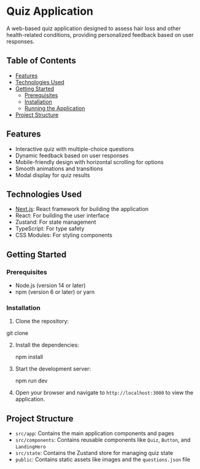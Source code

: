 # Quiz Application

A web-based quiz application designed to assess hair loss and other health-related conditions, providing personalized feedback based on user responses.

## Table of Contents

- [Features](#features)
- [Technologies Used](#technologies-used)
- [Getting Started](#getting-started)
  - [Prerequisites](#prerequisites)
  - [Installation](#installation)
  - [Running the Application](#running-the-application)
- [Project Structure](#project-structure)

## Features

- Interactive quiz with multiple-choice questions
- Dynamic feedback based on user responses
- Mobile-friendly design with horizontal scrolling for options
- Smooth animations and transitions
- Modal display for quiz results

## Technologies Used

- [Next.js](https://nextjs.org): React framework for building the application
- React: For building the user interface
- Zustand: For state management
- TypeScript: For type safety
- CSS Modules: For styling components

## Getting Started

### Prerequisites

- Node.js (version 14 or later)
- npm (version 6 or later) or yarn

### Installation

1. Clone the repository:

git clone <repository-url>


2. Install the dependencies:
   
   npm install
   

3. Start the development server:
   
   npm run dev
   

4. Open your browser and navigate to `http://localhost:3000` to view the application.

## Project Structure

- `src/app`: Contains the main application components and pages
- `src/components`: Contains reusable components like `Quiz`, `Button`, and `LandingHero`
- `src/state`: Contains the Zustand store for managing quiz state
- `public`: Contains static assets like images and the `questions.json` file
